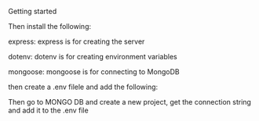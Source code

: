 Getting started

<!-- npm init -y : this creates the package JSON file -->

Then install the following: 

express: express is for creating the server

dotenv: dotenv is for creating environment variables

mongoose: mongoose is for connecting to MongoDB

<!-- npm i express mongoose morgan dotenv -->

then create a .env filele and add the following:

<!-- MONGO_URI=mongodb+srv://<username>:<password>@cluster0.96h0k.mongodb.net/<database>?retryWrites=true&w=majority -->

Then go to MONGO DB and create a new project, get the connection string and add it to the .env file

